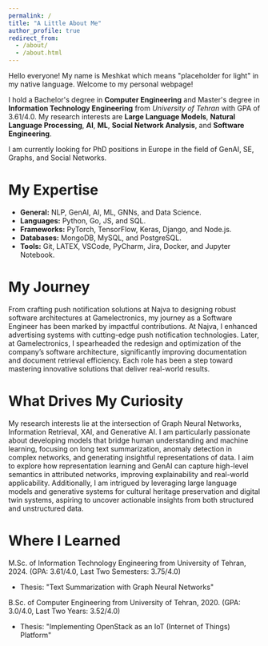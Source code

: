 ```yaml
---
permalink: /
title: "A Little About Me"
author_profile: true
redirect_from:
  - /about/
  - /about.html
---
```


Hello everyone! My name is Meshkat which means "placeholder for light" in my native language. Welcome to my personal webpage!

I hold a Bachelor's degree in **Computer Engineering** and Master's degree in **Information Technology Engineering** from _University of Tehran_ with GPA of 3.61/4.0. My research interests are **Large Language Models**, **Natural Language Processing**, **AI**, **ML**, **Social Network Analysis**, and **Software Engineering**.

I am currently looking for PhD positions in Europe in the field of GenAI, SE, Graphs, and Social Networks.

# My Expertise

- **General:** NLP, GenAI, AI, ML, GNNs, and Data Science.
- **Languages:** Python, Go, JS, and SQL.
- **Frameworks:** PyTorch, TensorFlow, Keras, Django, and Node.js.
- **Databases:** MongoDB, MySQL, and PostgreSQL.
- **Tools:** Git, LATEX, VSCode, PyCharm, Jira, Docker, and Jupyter Notebook.

# My Journey

From crafting push notification solutions at Najva to designing robust software architectures at Gamelectronics, my journey as a Software Engineer has been marked by impactful contributions. At Najva, I enhanced advertising systems with cutting-edge push notification technologies. Later, at Gamelectronics, I spearheaded the redesign and optimization of the company’s software architecture, significantly improving documentation and document retrieval efficiency. Each role has been a step toward mastering innovative solutions that deliver real-world results.

# What Drives My Curiosity

My research interests lie at the intersection of Graph Neural Networks, Information Retrieval, XAI, and Generative AI. I am particularly passionate about developing models that bridge human understanding and machine learning, focusing on long text summarization, anomaly detection in complex networks, and generating insightful representations of data. I aim to explore how representation learning and GenAI can capture high-level semantics in attributed networks, improving explainability and real-world applicability. Additionally, I am intrigued by leveraging large language models and generative systems for cultural heritage preservation and digital twin systems, aspiring to uncover actionable insights from both structured and unstructured data.

# Where I Learned

M.Sc. of Information Technology Engineering from University of Tehran, 2024. (GPA: 3.61/4.0, Last Two Semesters: 3.75/4.0)

- Thesis: "Text Summarization with Graph Neural Networks"

B.Sc. of Computer Engineering from University of Tehran, 2020. (GPA: 3.0/4.0, Last Two Years: 3.52/4.0)

- Thesis: "Implementing OpenStack as an IoT (Internet of Things) Platform"
